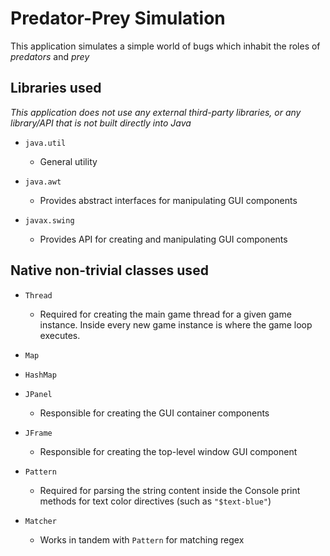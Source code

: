 # Predator-Prey Simulation

This application simulates a simple world of bugs which inhabit the roles of _predators_ and _prey_

## Libraries used

_This application does not use any external third-party libraries, or any library/API that is not built directly into Java_

- `java.util`

  - General utility

- `java.awt`

  - Provides abstract interfaces for manipulating GUI components

- `javax.swing`
  - Provides API for creating and manipulating GUI components

## Native non-trivial classes used

- `Thread`

  - Required for creating the main game thread for a given game instance. Inside every new game instance is where the game loop executes.

- `Map`
- `HashMap`
- `JPanel`

  - Responsible for creating the GUI container components

- `JFrame`

  - Responsible for creating the top-level window GUI component

- `Pattern`

  - Required for parsing the string content inside the Console print methods for text color directives (such as `"$text-blue"`)

- `Matcher`
  - Works in tandem with `Pattern` for matching regex
